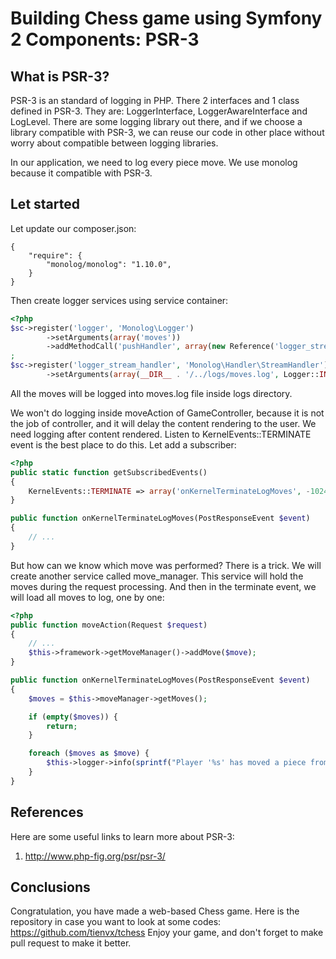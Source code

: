 Building Chess game using Symfony 2 Components: PSR-3
========================================================

What is PSR-3?
-----------------

PSR-3 is an standard of logging in PHP. There 2 interfaces and 1 class defined
in PSR-3. They are: LoggerInterface, LoggerAwareInterface and LogLevel. There
are some logging library out there, and if we choose a library compatible with
PSR-3, we can reuse our code in other place without worry about compatible
between logging libraries.

In our application, we need to log every piece move. We use monolog because it
compatible with PSR-3.

Let started
------------

Let update our composer.json:

```
{
    "require": {
        "monolog/monolog": "1.10.0",
    }
}
```

Then create logger services using service container:

```php
<?php
$sc->register('logger', 'Monolog\Logger')
        ->setArguments(array('moves'))
        ->addMethodCall('pushHandler', array(new Reference('logger_stream_handler')))
;
$sc->register('logger_stream_handler', 'Monolog\Handler\StreamHandler')
        ->setArguments(array(__DIR__ . '/../logs/moves.log', Logger::INFO));
```

All the moves will be logged into moves.log file inside logs directory.

We won't do logging inside moveAction of GameController, because it is not
the job of controller, and it will delay the content rendering to the user.
We need logging after content rendered. Listen to KernelEvents::TERMINATE event
is the best place to do this. Let add a subscriber:

```php
<?php
public static function getSubscribedEvents()
{
    KernelEvents::TERMINATE => array('onKernelTerminateLogMoves', -1024),
}

public function onKernelTerminateLogMoves(PostResponseEvent $event)
{
    // ...
}
```

But how can we know which move was performed? There is a trick. We will create
another service called move_manager. This service will hold the moves during
the request processing. And then in the terminate event, we will load all moves
to log, one by one:

```php
<?php
public function moveAction(Request $request)
{
    // ...
    $this->framework->getMoveManager()->addMove($move);
}

public function onKernelTerminateLogMoves(PostResponseEvent $event)
{
    $moves = $this->moveManager->getMoves();

    if (empty($moves)) {
        return;
    }

    foreach ($moves as $move) {
        $this->logger->info(sprintf("Player '%s' has moved a piece from '%s' to '%s'", $move->getColor(), $move->getSource(), $move->getTarget()));
    }
}
```

References
----------

Here are some useful links to learn more about PSR-3:

1. http://www.php-fig.org/psr/psr-3/

Conclusions
-----------
Congratulation, you have made a web-based Chess game. Here is the repository in
case you want to look at some codes:
https://github.com/tienvx/tchess
Enjoy your game, and don't forget to make pull request to make it better.
